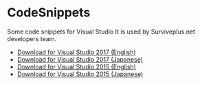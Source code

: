 # CodeSnippets
Some code snippets for Visual Studio It is used by Surviveplus.net developers team.

- [Download for Visual Studio 2017 (English)](https://marketplace.visualstudio.com/items?itemName=SHIN-ICHIKOGA.SurviveplusCodeSnippetsforVisualStudio2017)
- [Download for Visual Studio 2017 (Japanese)](https://marketplace.visualstudio.com/items?itemName=SHIN-ICHIKOGA.SurviveplusCodeSnippetsJapanese-18659)
- [Download for Visual Studio 2015 (English)](https://marketplace.visualstudio.com/items?itemName=SHIN-ICHIKOGA.SurviveplusCodeSnippets)
- [Download for Visual Studio 2015 (Japanese)](https://marketplace.visualstudio.com/items?itemName=SHIN-ICHIKOGA.SurviveplusCodeSnippetsJapanese)
